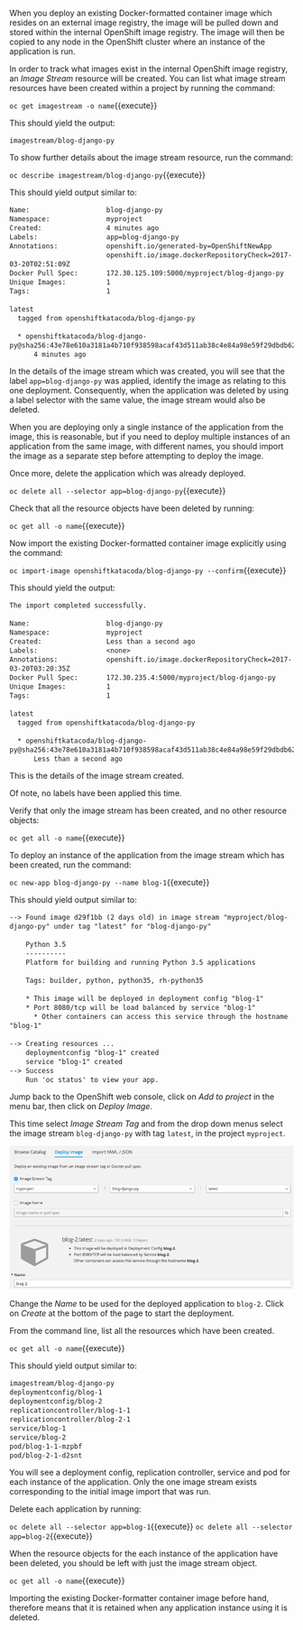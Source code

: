 When you deploy an existing Docker-formatted container image which resides on an external image registry, the image will be pulled down and stored within the internal OpenShift image registry. The image will then be copied to any node in the OpenShift cluster where an instance of the application is run.

In order to track what images exist in the internal OpenShift image registry, an _Image Stream_ resource will be created. You can list what image stream resources have been created within a project by running the command:

``oc get imagestream -o name``{{execute}}

This should yield the output:

```
imagestream/blog-django-py
```

To show further details about the image stream resource, run the command:

``oc describe imagestream/blog-django-py``{{execute}}

This should yield output similar to:

```
Name:                   blog-django-py
Namespace:              myproject
Created:                4 minutes ago
Labels:                 app=blog-django-py
Annotations:            openshift.io/generated-by=OpenShiftNewApp
                        openshift.io/image.dockerRepositoryCheck=2017-03-20T02:51:09Z
Docker Pull Spec:       172.30.125.109:5000/myproject/blog-django-py
Unique Images:          1
Tags:                   1

latest
  tagged from openshiftkatacoda/blog-django-py

  * openshiftkatacoda/blog-django-py@sha256:43e78e610a3181a4b710f938598acaf43d511ab38c4e84a98e59f29dbdb62c62
      4 minutes ago
```

In the details of the image stream which was created, you will see that the label ``app=blog-django-py`` was applied, identify the image as relating to this one deployment. Consequently, when the application was deleted by using a label selector with the same value, the image stream would also be deleted.

When you are deploying only a single instance of the application from the image, this is reasonable, but if you need to deploy multiple instances of an application from the same image, with different names, you should import the image as a separate step before attempting to deploy the image.

Once more, delete the application which was already deployed.

``oc delete all --selector app=blog-django-py``{{execute}}

Check that all the resource objects have been deleted by running:

``oc get all -o name``{{execute}}

Now import the existing Docker-formatted container image explicitly using the command:

``oc import-image openshiftkatacoda/blog-django-py --confirm``{{execute}}

This should yield the output:

```
The import completed successfully.

Name:                   blog-django-py
Namespace:              myproject
Created:                Less than a second ago
Labels:                 <none>
Annotations:            openshift.io/image.dockerRepositoryCheck=2017-03-20T03:20:35Z
Docker Pull Spec:       172.30.235.4:5000/myproject/blog-django-py
Unique Images:          1
Tags:                   1

latest
  tagged from openshiftkatacoda/blog-django-py

  * openshiftkatacoda/blog-django-py@sha256:43e78e610a3181a4b710f938598acaf43d511ab38c4e84a98e59f29dbdb62c62
      Less than a second ago
```

This is the details of the image stream created.

Of note, no labels have been applied this time.

Verify that only the image stream has been created, and no other resource objects:

``oc get all -o name``{{execute}}

To deploy an instance of the application from the image stream which has been created, run the command:

``oc new-app blog-django-py --name blog-1``{{execute}}

This should yield output similar to:

```
--> Found image d29f1bb (2 days old) in image stream "myproject/blog-django-py" under tag "latest" for "blog-django-py"

    Python 3.5
    ----------
    Platform for building and running Python 3.5 applications

    Tags: builder, python, python35, rh-python35

    * This image will be deployed in deployment config "blog-1"
    * Port 8080/tcp will be load balanced by service "blog-1"
      * Other containers can access this service through the hostname "blog-1"

--> Creating resources ...
    deploymentconfig "blog-1" created
    service "blog-1" created
--> Success
    Run 'oc status' to view your app.
```

Jump back to the OpenShift web console, click on _Add to project_ in the menu bar, then click on _Deploy Image_.

This time select _Image Stream Tag_ and from the drop down menus select the image stream ``blog-django-py`` with tag ``latest``, in the project ``myproject``.

![Deploy Image Stream Tag](../../assets/intro-openshift/deploying-images/06-deploy-image-stream-tag.png)

Change the _Name_ to be used for the deployed application to ``blog-2``. Click on _Create_ at the bottom of the page to start the deployment.

From the command line, list all the resources which have been created.

``oc get all -o name``{{execute}}

This should yield output similar to:

```
imagestream/blog-django-py
deploymentconfig/blog-1
deploymentconfig/blog-2
replicationcontroller/blog-1-1
replicationcontroller/blog-2-1
service/blog-1
service/blog-2
pod/blog-1-1-mzpbf
pod/blog-2-1-d2snt
```

You will see a deployment config, replication controller, service and pod for each instance of the application. Only the one image stream exists corresponding to the initial image import that was run.

Delete each application by running:

``oc delete all --selector app=blog-1``{{execute}}
``oc delete all --selector app=blog-2``{{execute}}

When the resource objects for the each instance of the application have been deleted, you should be left with just the image stream object.

``oc get all -o name``{{execute}}

Importing the existing Docker-formatter container image before hand, therefore means that it is retained when any application instance using it is deleted.




